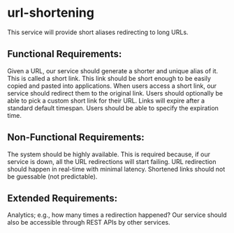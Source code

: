 # url-shortening
This service will provide short aliases redirecting to long URLs.

## Functional Requirements:

Given a URL, our service should generate a shorter and unique alias of it. This is called a short link. This link should be short enough to be easily copied and pasted into applications.
When users access a short link, our service should redirect them to the original link.
Users should optionally be able to pick a custom short link for their URL.
Links will expire after a standard default timespan. Users should be able to specify the expiration time.
## Non-Functional Requirements:

The system should be highly available. This is required because, if our service is down, all the URL redirections will start failing.
URL redirection should happen in real-time with minimal latency.
Shortened links should not be guessable (not predictable).
## Extended Requirements:

Analytics; e.g., how many times a redirection happened?
Our service should also be accessible through REST APIs by other services.
